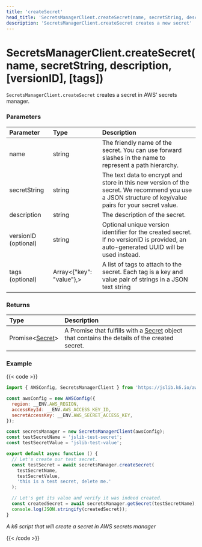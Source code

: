 ```yaml
---
title: 'createSecret'
head_title: 'SecretsManagerClient.createSecret(name, secretString, description, [versionID], [tags])'
description: 'SecretsManagerClient.createSecret creates a new secret'
---
```


# SecretsManagerClient.createSecret(name, secretString, description, [versionID], [tags])

`SecretsManagerClient.createSecret` creates a secret in AWS' secrets manager.

### Parameters

| Parameter            | Type                     | Description                                                                                                                                           |
| :------------------- | :----------------------- | :---------------------------------------------------------------------------------------------------------------------------------------------------- |
| name                 | string                   | The friendly name of the secret. You can use forward slashes in the name to represent a path hierarchy.                                               |
| secretString         | string                   | The text data to encrypt and store in this new version of the secret. We recommend you use a JSON structure of key/value pairs for your secret value. |
| description          | string                   | The description of the secret.                                                                                                                        |
| versionID (optional) | string                   | Optional unique version identifier for the created secret. If no versionID is provided, an auto-generated UUID will be used instead.                  |
| tags (optional)      | Array<{"key": "value"},> | A list of tags to attach to the secret. Each tag is a key and value pair of strings in a JSON text string                                             |

### Returns

| Type                                                                                                             | Description                                                                                                                                                                                    |
| :--------------------------------------------------------------------------------------------------------------- | :--------------------------------------------------------------------------------------------------------------------------------------------------------------------------------------------- |
| Promise<[Secret](https://grafana.com/docs/k6/<K6_VERSION>/javascript-api/jslib/aws/secretsmanagerclient/secret)> | A Promise that fulfills with a [Secret](https://grafana.com/docs/k6/<K6_VERSION>/javascript-api/jslib/aws/secretsmanagerclient/secret) object that contains the details of the created secret. |

### Example

{{< code >}}

```javascript
import { AWSConfig, SecretsManagerClient } from 'https://jslib.k6.io/aws/0.11.0/secrets-manager.js';

const awsConfig = new AWSConfig({
  region: __ENV.AWS_REGION,
  accessKeyId: __ENV.AWS_ACCESS_KEY_ID,
  secretAccessKey: __ENV.AWS_SECRET_ACCESS_KEY,
});

const secretsManager = new SecretsManagerClient(awsConfig);
const testSecretName = 'jslib-test-secret';
const testSecretValue = 'jslib-test-value';

export default async function () {
  // Let's create our test secret.
  const testSecret = await secretsManager.createSecret(
    testSecretName,
    testSecretValue,
    'this is a test secret, delete me.'
  );

  // Let's get its value and verify it was indeed created.
  const createdSecret = await secretsManager.getSecret(testSecretName);
  console.log(JSON.stringify(createdSecret));
}
```

_A k6 script that will create a secret in AWS secrets manager_

{{< /code >}}

